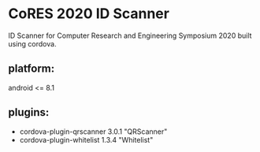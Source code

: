 # CoRES 2020 ID Scanner
ID Scanner for Computer Research and Engineering Symposium 2020 built using cordova.
## platform: 
  android <= 8.1
## plugins: 
- cordova-plugin-qrscanner 3.0.1 "QRScanner"
- cordova-plugin-whitelist 1.3.4 "Whitelist"
